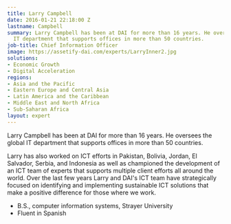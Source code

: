 ```yaml
---
title: Larry Campbell
date: 2016-01-21 22:18:00 Z
lastname: Campbell
summary: Larry Campbell has been at DAI for more than 16 years. He oversees the global
  IT department that supports offices in more than 50 countries.
job-title: Chief Information Officer
image: https://assetify-dai.com/experts/LarryInner2.jpg
solutions:
- Economic Growth
- Digital Acceleration
regions:
- Asia and the Pacific
- Eastern Europe and Central Asia
- Latin America and the Caribbean
- Middle East and North Africa
- Sub-Saharan Africa
layout: expert
---
```


Larry Campbell has been at DAI for more than 16 years. He oversees the global IT department that supports offices in more than 50 countries.

Larry has also worked on ICT efforts in Pakistan, Bolivia, Jordan, El Salvador, Serbia, and Indonesia as well as championed the development of an ICT team of experts that supports multiple client efforts all around the world. Over the last few years Larry and DAI's ICT team have strategically focused on identifying and implementing sustainable ICT solutions that make a positive difference for those where we work.

* B.S., computer information systems, Strayer University
* Fluent in Spanish